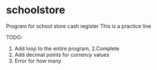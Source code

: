 # schoolstore
Program for school store cash register
This is a practice line

TODO:

1. Add loop to the entire program, 
2.Complete
3. Add decimal points for currency values
4. Error for how many
